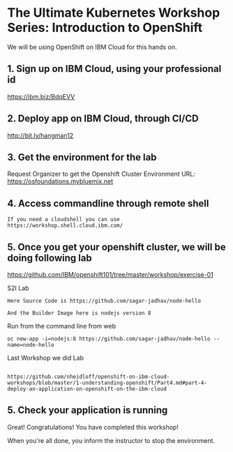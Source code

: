 # The Ultimate Kubernetes Workshop Series: Introduction to OpenShift

We will be using OpenShift on IBM Cloud for this hands on.

## 1. Sign up on IBM Cloud, using your professional id
https://ibm.biz/BdqEVV

## 2. Deploy app on IBM Cloud, through CI/CD
http://bit.ly/hangman12

## 3. Get the environment for the lab
Request Organizer to get the Openshift Cluster Environment
URL: https://osfoundations.mybluemix.net

## 4. Access commandline through remote shell
```
If you need a cloudshell you can use https://workshop.shell.cloud.ibm.com/ 
```


## 5. Once you get your openshift cluster, we will be doing following lab

https://github.com/IBM/openshift101/tree/master/workshop/exercise-01

S2I Lab

```
Here Source Code is https://github.com/sagar-jadhav/node-hello

And the Builder Image here is nodejs version 8

```

Run from the command line from web

```
oc new-app -i=nodejs:8 https://github.com/sagar-jadhav/node-hello --name=node-hello

```
Last Workshop we did  Lab

```

https://github.com/nheidloff/openshift-on-ibm-cloud-workshops/blob/master/1-understanding-openshift/Part4.md#part-4-deploy-an-application-on-openshift-on-the-ibm-cloud
```

## 5. Check your application is running

Great! Congratulations! You have completed this workshop!

When you're all done, you inform the instructor to stop the environment.